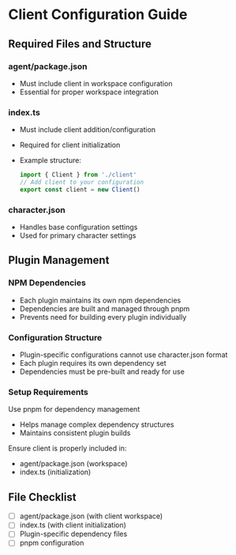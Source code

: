 # Client Configuration Guide

## Required Files and Structure

### agent/package.json

- Must include client in workspace configuration
- Essential for proper workspace integration

### index.ts

- Must include client addition/configuration
- Required for client initialization
- Example structure:

  ```typescript
  import { Client } from './client'
  // Add client to your configuration
  export const client = new Client()
  ```

### character.json

- Handles base configuration settings
- Used for primary character settings

## Plugin Management

### NPM Dependencies

- Each plugin maintains its own npm dependencies
- Dependencies are built and managed through pnpm
- Prevents need for building every plugin individually

### Configuration Structure

- Plugin-specific configurations cannot use character.json format
- Each plugin requires its own dependency set
- Dependencies must be pre-built and ready for use

### Setup Requirements

Use pnpm for dependency management

- Helps manage complex dependency structures
- Maintains consistent plugin builds

Ensure client is properly included in:

- agent/package.json (workspace)
- index.ts (initialization)

## File Checklist

- [ ] agent/package.json (with client workspace)
- [ ] index.ts (with client initialization)
- [ ] Plugin-specific dependency files
- [ ] pnpm configuration
